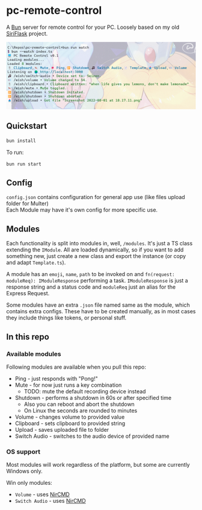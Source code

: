 # pc-remote-control

A [Bun](https://bun.sh) server for remote control for your PC. Loosely based on my old [SiriFlask](https://github.com/Rosalina121/SiriFlask) project.  

![Example CLI](example.png)

## Quickstart

```bash
bun install
```

To run:

```bash
bun run start
```

## Config
`config.json` contains configuration for general app use (like files upload folder for Multer)  
Each Module may have it's own config for more specific use.

## Modules

Each functionality is split into modules in, well, `/modules`. It's just a TS class extending the `IModule`. All are loaded dynamically, so if you want to add something new, just create a new class and export the instance (or copy and adapt `Template.ts`).

A module has an `emoji`, `name`, `path` to be invoked on and `fn(request: moduleReq): IModuleResponse` performing a task. `IModuleResponse` is just a response string and a status code and `moduleReq` just an alias for the Express Request.

Some modules have an extra `.json` file named same as the module, which contains extra configs. These have to be created manually, as in most cases they include things like tokens, or personal stuff.

## In this repo

### Available modules

Following modules are available when you pull this repo:

-   Ping - just responds with "Pong!"
-   Mute - for now just runs a key combination
    -   TODO: mute the default recording device instead
-   Shutdown - performs a shutdown in 60s or after specified time
    -   Also you can reboot and abort the shutdown
    -   On Linux the seconds are rounded to minutes
-   Volume - changes volume to provided value
-   Clipboard - sets clipboard to provided string
-   Upload - saves uploaded file to folder
-   Switch Audio - switches to the audio device of provided name

### OS support
Most modules will work regardless of the platform, but some are currently Windows only.  

Win only modules:
- `Volume` - uses [NirCMD](https://www.nirsoft.net/utils/nircmd.html)
- `Switch Audio` - uses [NirCMD](https://www.nirsoft.net/utils/nircmd.html)


